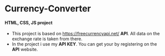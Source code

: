 # Currency-Converter
#### HTML, CSS, JS project
* This project is based on https://freecurrencyapi.net/ __API__. All data on the exchange rate is taken from there.
* In the project i use my __API KEY__. You can get your by registering on the __API__ website.

